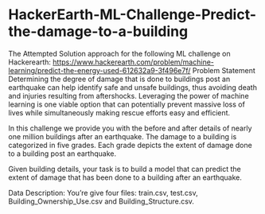 # HackerEarth-ML-Challenge-Predict-the-damage-to-a-building
The Attempted Solution approach for the following ML challenge on Hackerearth: https://www.hackerearth.com/problem/machine-learning/predict-the-energy-used-612632a9-3f496e7f/
Problem Statement
Determining the degree of damage that is done to buildings post an earthquake can help identify safe and unsafe buildings, thus avoiding death and injuries resulting from aftershocks.  Leveraging the power of machine learning is one viable option that can potentially prevent massive loss of lives while simultaneously making rescue efforts easy and efficient.

In this challenge we provide you with the before and after details of nearly one million buildings after an earthquake. The damage to a building is categorized in five grades. Each grade depicts the extent of damage done to a building post an earthquake.

Given building details, your task is to build a model that can predict the extent of damage that has been done to a building after an earthquake.

Data Description:
You’re give four files: train.csv, test.csv, Building_Ownership_Use.csv and Building_Structure.csv.

